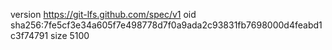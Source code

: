 version https://git-lfs.github.com/spec/v1
oid sha256:7fe5cf3e34a605f7e498778d7f0a9ada2c93831fb7698000d4feabd1c3f74791
size 5100
